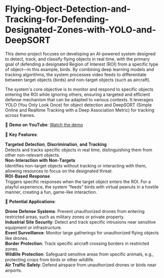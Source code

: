 # Flying-Object-Detection-and-Tracking-for-Defending-Designated-Zones-with-YOLO-and-DeepSORT

This demo project focuses on developing an AI-powered system designed to detect, track, and classify flying objects in real time, with the primary goal of defending a designated Region of Interest (ROI) from a specific type of object—in this example, birds. By combining deep learning models and tracking algorithms, the system processes video feeds to differentiate between target objects (birds) and non-target objects (such as aircraft).

The system's core objective is to monitor and respond to specific objects entering the ROI while ignoring others, ensuring a targeted and efficient defense mechanism that can be adapted to various contexts. It leverages YOLO (You Only Look Once) for object detection and DeepSORT (Simple Online and Realtime Tracking with a Deep Association Metric) for tracking across frames.  

🎥 𝐃𝐞𝐦𝐨 𝐨𝐧 𝐘𝐨𝐮𝐓𝐮𝐛𝐞: [Watch the demo](https://youtu.be/rXC1RlrYS88)

🚀 𝐊𝐞𝐲 𝐅𝐞𝐚𝐭𝐮𝐫𝐞𝐬:

𝐓𝐚𝐫𝐠𝐞𝐭𝐞𝐝 𝐃𝐞𝐭𝐞𝐜𝐭𝐢𝐨𝐧, 𝐃𝐢𝐬𝐜𝐫𝐢𝐦𝐢𝐧𝐚𝐭𝐢𝐨𝐧, 𝐚𝐧𝐝 𝐓𝐫𝐚𝐜𝐤𝐢𝐧𝐠  
Detects and tracks specific objects in real time, distinguishing them from other non-relevant objects.   
𝐍𝐨𝐧-𝐈𝐧𝐭𝐞𝐫𝐚𝐜𝐭𝐢𝐨𝐧 𝐰𝐢𝐭𝐡 𝐍𝐨𝐧-𝐓𝐚𝐫𝐠𝐞𝐭𝐬  
Identifies non-target objects without tracking or interacting with them, allowing resources to focus on the designated threat.  
𝐑𝐎𝐈-𝐁𝐚𝐬𝐞𝐝 𝐑𝐞𝐬𝐩𝐨𝐧𝐬𝐞  
Triggers specific responses when the target object enters the ROI. For a playful experience, the system “feeds” birds with virtual peanuts in a hostile manner, creating a fun, game-like interaction.  

📌 𝐏𝐨𝐭𝐞𝐧𝐭𝐢𝐚𝐥 𝐀𝐩𝐩𝐥𝐢𝐜𝐚𝐭𝐢𝐨𝐧𝐬:

𝐃𝐫𝐨𝐧𝐞 𝐃𝐞𝐟𝐞𝐧𝐬𝐞 𝐒𝐲𝐬𝐭𝐞𝐦𝐬: Prevent unauthorized drones from entering restricted areas, such as military zones or private property.  
𝐈𝐧𝐝𝐮𝐬𝐭𝐫𝐢𝐚𝐥 𝐒𝐢𝐭𝐞 𝐒𝐞𝐜𝐮𝐫𝐢𝐭𝐲: Detect and track specific intrusions near sensitive equipment or infrastructure.  
𝐄𝐯𝐞𝐧𝐭 𝐒𝐮𝐫𝐯𝐞𝐢𝐥𝐥𝐚𝐧𝐜𝐞: Monitor large gatherings for unauthorized flying objects like drones.  
𝐁𝐨𝐫𝐝𝐞𝐫 𝐏𝐫𝐨𝐭𝐞𝐜𝐭𝐢𝐨𝐧: Track specific aircraft crossing borders in restricted zones.  
𝐖𝐢𝐥𝐝𝐥𝐢𝐟𝐞 𝐏𝐫𝐨𝐭𝐞𝐜𝐭𝐢𝐨𝐧: Safeguard sensitive areas from specific animals, e.g., protecting crops from birds or other wildlife.  
𝐀𝐢𝐫 𝐓𝐫𝐚𝐟𝐟𝐢𝐜 𝐒𝐚𝐟𝐞𝐭𝐲: Defend airspace from unauthorized drones or birds near airports.
